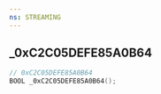 ```yaml
---
ns: STREAMING
---
```

## _0xC2C05DEFE85A0B64

```c
// 0xC2C05DEFE85A0B64
BOOL _0xC2C05DEFE85A0B64();
```

